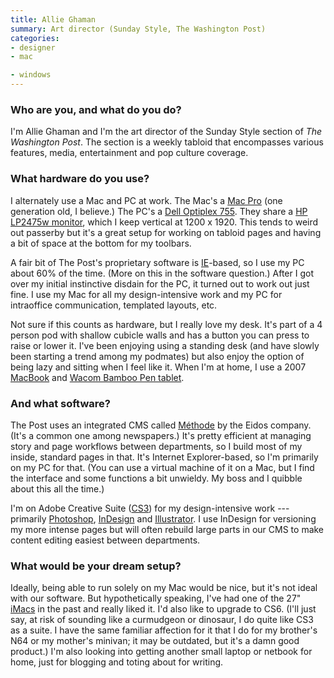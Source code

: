 ```yaml
---
title: Allie Ghaman
summary: Art director (Sunday Style, The Washington Post)
categories:
- designer
- mac

- windows
---
```


### Who are you, and what do you do?

I'm Allie Ghaman and I'm the art director of the Sunday Style section of *The Washington Post*. The section is a weekly tabloid that encompasses various features, media, entertainment and pop culture coverage.

### What hardware do you use?

I alternately use a Mac and PC at work. The Mac's a [Mac Pro][mac-pro] (one generation old, I believe.) The PC's a [Dell Optiplex 755][optiplex-755]. They share a [HP LP2475w monitor][lp2475w], which I keep vertical at 1200 x 1920. This tends to weird out passerby but it's a great setup for working on tabloid pages and having a bit of space at the bottom for my toolbars. 

A fair bit of The Post's proprietary software is [IE][internet-explorer]-based, so I use my PC about 60% of the time. (More on this in the software question.) After I got over my initial instinctive disdain for the PC, it turned out to work out just fine. I use my Mac for all my design-intensive work and my PC for intraoffice communication, templated layouts, etc.

Not sure if this counts as hardware, but I really love my desk. It's part of a 4 person pod with shallow cubicle walls and has a button you can press to raise or lower it. I've been enjoying using a standing desk (and have slowly been starting a trend among my podmates) but also enjoy the option of being lazy and sitting when I feel like it.
When I'm at home, I use a 2007 [MacBook][] and [Wacom Bamboo Pen tablet][bamboo].

### And what software?

The Post uses an integrated CMS called [Méthode][methode] by the Eidos company. (It's a common one among newspapers.) It's pretty efficient at managing story and page workflows between departments, so I build most of my inside, standard pages in that. It's Internet Explorer-based, so I'm primarily on my PC for that. (You can use a virtual machine of it on a Mac, but I find the interface and some functions a bit unwieldy. My boss and I quibble about this all the time.)

I'm on Adobe Creative Suite ([CS3][creative-suite]) for my design-intensive work --- primarily [Photoshop][], [InDesign][] and [Illustrator][]. I use InDesign for versioning my more intense pages but will often rebuild large parts in our CMS to make content editing easiest between departments.

### What would be your dream setup?

Ideally, being able to run solely on my Mac would be nice, but it's not ideal with our software. But hypothetically speaking, I've had one of the 27" [iMacs][imac] in the past and really liked it. I'd also like to upgrade to CS6. (I'll just say, at risk of sounding like a curmudgeon or dinosaur, I do quite like CS3 as a suite. I have the same familiar affection for it that I do for my brother's N64 or my mother's minivan; it may be outdated, but it's a damn good product.) I'm also looking into getting another small laptop or netbook for home, just for blogging and toting about for writing.

[bamboo]: https://www.wacom.com/en/us/bamboo "Smaller pen/multi-touch tablets."
[imac]: https://www.apple.com/imac/ "An all-in-one computer."
[lp2475w]: http://h10010.www1.hp.com/wwpc/us/en/sm/WF10a/382087-382087-64283-72270-3884471-3648442.html "A 24 inch LCD monitor."
[mac-pro]: https://www.apple.com/mac-pro/ "The Intel-based Mac tower computer."
[macbook]: https://en.wikipedia.org/wiki/MacBook "A laptop."
[optiplex-755]: https://www.dell.com/us/dfb/p/optiplex-755/pd "A tower PC."
[creative-suite]: https://www.adobe.com/creativecloud.html "A collection of design tools."
[illustrator]: https://www.adobe.com/products/illustrator.html "A vector graphics editor."
[indesign]: https://www.adobe.com/products/indesign.html "A desktop/web publishing application."
[internet-explorer]: https://en.wikipedia.org/wiki/Internet_Explorer "A PC web browser."
[methode]: https://www.eidosmedia.com/platform/ "A content management system used by newspapers."
[photoshop]: https://www.adobe.com/products/photoshop.html "A bitmap image editor."
